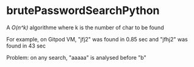 # brutePasswordSearchPython

A *O(n^k)* algorithme where k is the number of char to be found

For example, on Gitpod VM,
"jfj2" was found in 0.85 sec and
"jfhj2" was found in 43 sec 

Problem:
on any search,
"aaaaa" is analysed before "b"